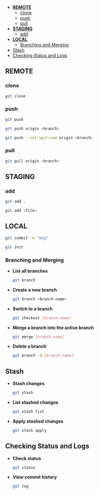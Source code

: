 

- [**REMOTE**](#remote)
  - [clone](#clone)
  - [push](#push)
  - [pull](#pull)
- [**STAGING**](#staging)
  - [add](#add)
- [**LOCAL**](#local)
  - [Branching and Merging](#branching-and-merging)
- [Stash](#stash)
- [Checking Status and Logs](#checking-status-and-logs)

## **REMOTE**
### clone
  ```bash
  git clone 
  ```
### push
  ```bash
  git push
  ```
  ```bash
  git push origin <branch>
  ```
  ```bash
  git push --set-upstream origin <branch>
  ```
### pull
  ```bash
  git pull origin <branch>
  ```
## **STAGING**
### add
  ```bash
  git add .
  ```
  ```bash
  git add <file>
  ```

## **LOCAL**

  ```bash
  git commit -m "msg"
  ```
  ```bash
  git init
  ```



### Branching and Merging

- **List all branches**
  ```bash
  git branch
  ```

- **Create a new branch**
  ```bash
  git branch <branch-name>
  ```

- **Switch to a branch**
  ```bash
  git checkout [branch-name]
  ```

- **Merge a branch into the active branch**
  ```bash
  git merge [branch-name]
  ```

- **Delete a branch**
  ```bash
  git branch -d [branch-name]
  ```

## Stash

- **Stash changes**
  ```bash
  git stash
  ```

- **List stashed changes**
  ```bash
  git stash list
  ```

- **Apply stashed changes**
  ```bash
  git stash apply
  ```

## Checking Status and Logs

- **Check status**
  ```bash
  git status
  ```

- **View commit history**
  ```bash
  git log
  ```
